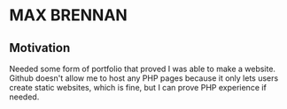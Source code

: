 # MAX BRENNAN

## Motivation
Needed some form of portfolio that proved I was able to make a website. Github doesn't allow me to host any PHP pages because it only lets users create static websites, which is fine, but I can prove PHP experience if needed.
